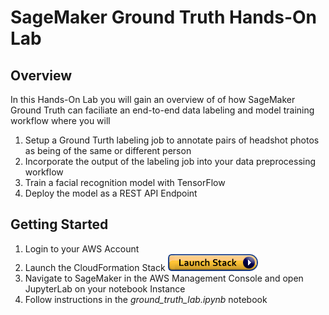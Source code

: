 # SageMaker Ground Truth Hands-On Lab

## Overview
In this Hands-On Lab you will gain an overview of of how SageMaker Ground Truth can faciliate an end-to-end data labeling and model training workflow where you will
1. Setup a Ground Turth labeling job to annotate pairs of headshot photos as being of the same or different person
2. Incorporate the output of the labeling job into your data preprocessing workflow
3. Train a facial recognition model with TensorFlow
4. Deploy the model as a REST API Endpoint


## Getting Started
1. Login to your AWS Account
2. Launch the CloudFormation Stack
[<img src="notebook_images/cloudformation-launch-stack.png">](https://console.aws.amazon.com/cloudformation/home?region=us-east-2#/stacks/new?stackName=ground-truth-lab&templateURL=https://s3.amazonaws.com/mldayasset.corp.amazon.com/ml_immersion_day_cloud_formation.yaml)
3. Navigate to SageMaker in the AWS Management Console and open JupyterLab on your notebook Instance
4. Follow instructions in the *ground_truth_lab.ipynb* notebook